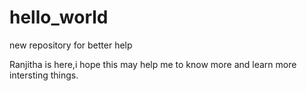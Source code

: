 # hello_world
new repository for better help

Ranjitha is here,i hope this may help me to know more and learn more intersting things.
